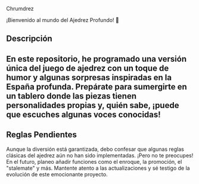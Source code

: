 Chrumdrez

¡Bienvenido al mundo del Ajedrez Profundo! 🤣

Descripción
-----------------------------------------------------------------------------------------------------------------------------------------
En este repositorio, he programado una versión única del juego de ajedrez con un toque de humor y algunas sorpresas inspiradas en la España profunda.
Prepárate para sumergirte en un tablero donde las piezas tienen personalidades propias y, quién sabe, ¡puede que escuches algunas voces conocidas!
-----------------------------------------------------------------------------------------------------------------------------------------
Reglas Pendientes
-----------------------------------------------------------------------------------------------------------------------------------------
Aunque la diversión está garantizada, debo confesar que algunas reglas clásicas del ajedrez aún no han sido implementadas.
¡Pero no te preocupes! En el futuro, planeo añadir funciones como el enroque, la promoción, el "stalemate" y más.
Mantente atento a las actualizaciones y sé testigo de la evolución de este emocionante proyecto.
